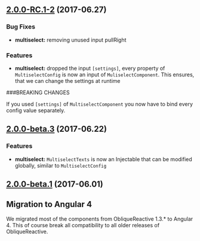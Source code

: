 <a name="2.0.0-RC.1-2"></a>
## [2.0.0-RC.1-2](http://stash.eap.bit.admin.ch/projects/OUI/repos/oblique2-reactive/browse?at=2.0.0-RC.1-2) (2017-06.27)

### Bug Fixes

* **multiselect:** removing unused input pullRight

### Features

* **multiselect:** dropped the input `[settings]`, every property of `MultiselectConfig` is now an input of `MuliselectComponent`. This ensures, that we can change the settings at runtime

###BREAKING CHANGES

If you used `[settings]` of `MultiselectComponent` you now have to bind every config value separately.

<a name="2.0.0-beta.3"></a>
## [2.0.0-beta.3](http://stash.eap.bit.admin.ch/projects/OUI/repos/oblique2-reactive/browse?at=2.0.0-beta.3) (2017-06.22)

### Features

* **multiselect:** `MultiselectTexts` is now an Injectable that can be modified globally, similar to `MultiselectConfig`

<a name="2.0.0-beta.1"></a>
## [2.0.0-beta.1](http://stash.eap.bit.admin.ch/projects/OUI/repos/oblique2-reactive/browse?at=2.0.0-beta.1) (2017-06.01)

## Migration to Angular 4

We migrated most of the components from ObliqueReactive 1.3.* to Angular 4. This of course break all compatibility to all older releases of ObliqueReactive. 

